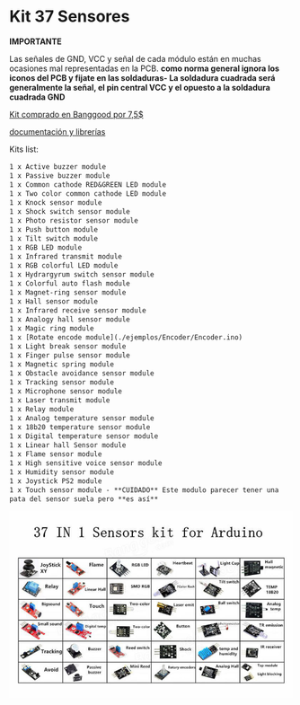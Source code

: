# Kit 37 Sensores

**IMPORTANTE**

Las señales de GND, VCC y señal de cada módulo están en muchas ocasiones mal representadas en la PCB. **como norma general ignora los iconos del PCB y fijate en las soldaduras- La soldadura cuadrada será generalmente la señal, el pin central VCC y el opuesto a la soldadura cuadrada GND**


[Kit comprado en Banggood por 7,5$](https://www.banggood.com/Geekcreit-37-In-1-Sensor-Module-Board-Set-Kit-For-Arduino-p-1137051.html)

[documentación y librerías](http://files.banggood.com/2016/06/37-in-1-SENSORS-KIT.rar)

Kits list:

    1 x Active buzzer module
    1 x Passive buzzer module
    1 x Common cathode RED&GREEN LED module
    1 x Two color common cathode LED module
    1 x Knock sensor module
    1 x Shock switch sensor module
    1 x Photo resistor sensor module
    1 x Push button module
    1 x Tilt switch module
    1 x RGB LED module
    1 x Infrared transmit module
    1 x RGB colorful LED module
    1 x Hydrargyrum switch sensor module
    1 x Colorful auto flash module
    1 x Magnet-ring sensor module
    1 x Hall sensor module
    1 x Infrared receive sensor module
    1 x Analogy hall sensor module
    1 x Magic ring module
    1 x [Rotate encode module](./ejemplos/Encoder/Encoder.ino)
    1 x Light break sensor module
    1 x Finger pulse sensor module
    1 x Magnetic spring module
    1 x Obstacle avoidance sensor module
    1 x Tracking sensor module
    1 x Microphone sensor module
    1 x Laser transmit module
    1 x Relay module
    1 x Analog temperature sensor module
    1 x 18b20 temperature sensor module
    1 x Digital temperature sensor module
    1 x Linear hall Sensor module
    1 x Flame sensor module
    1 x High sensitive voice sensor module
    1 x Humidity sensor module
    1 x Joystick PS2 module
    1 x Touch sensor module - **CUIDADO** Este modulo parecer tener una pata del sensor suela pero **es así**

![Sensores](./images/Sensores.jpg)
